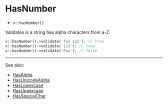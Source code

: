 # HasNumber

- `v::hasNumber()`

Validates is a string has alpha characters from a-Z.

```php
v::hasNumber()->validate('foo 123'); // true
v::hasNumber()->validate('123'); // true
v::hasNumber()->validate('Foo'); // false
```

***
See also:

  * [HasAlpha](HasAlpha.md)
  * [HasUnicodeAlpha](HasUnicodeAlpha.md)
  * [HasLowercase](HasLowercase.md)
  * [HasUppercase](HasUppercase.md)
  * [HasSpecialChar](HasSpecialChar.md)
